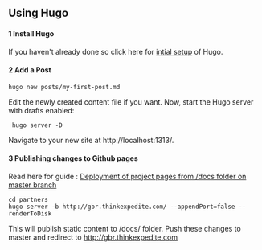 ## Using Hugo

#### 1  Install Hugo

If you haven't already done so click here for [intial setup](/SETUP.md) of Hugo.

#### 2  Add a Post
```
hugo new posts/my-first-post.md
```

Edit the newly created content file if you want. Now, start the Hugo server with drafts enabled:

```
 hugo server -D
```

Navigate to your new site at http://localhost:1313/.

#### 3  Publishing changes to Github pages 

Read here for guide : [Deployment of project pages from /docs folder on master branch](https://gohugo.io/hosting-and-deployment/hosting-on-github/#deployment-of-project-pages-from-docs-folder-on-master-branch)

```
cd partners  
hugo server -b http://gbr.thinkexpedite.com/ --appendPort=false --renderToDisk
```
This will publish static content to /docs/ folder. Push these changes to master and redirect to http://gbr.thinkexpedite.com


